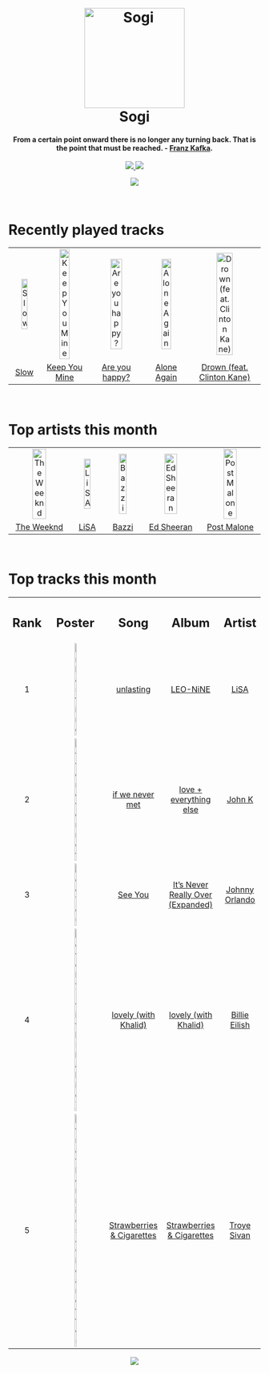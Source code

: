 <h1 align='center'>
  <br>
  <a href='https://www.youtube.com/watch?v=dQw4w9WgXcQ'><img src='https://i.ibb.co/XYSwTqV/kaguya-modified.png' alt='Sogi' width='200'></a>
  <br>
  Sogi
  <br>
</h1>

<h4 align='center'>From a certain point onward there is no longer any turning back. That is the point that must be reached. - <a href='https://duckduckgo.com/?q=Franz+Kafka' target='_blank'>Franz Kafka</a>.</h4>

<p align='center'>
  <a href='https://discord.gg/96EA7ENfV9'>
    <img src='https://img.shields.io/discord/775232281954353183?color=blue&label=Discord'>
  </a>
  <a href='https://sxoxgxi.pythonanywhere.com/'><img src='https://img.shields.io/website?down_color=red&down_message=offline&label=Blog&up_color=light%20green&up_message=online&url=https%3A%2F%2Fsxoxgxi.pythonanywhere.com'></a>
</p>
<p status, align='center'>
  <a href='https://open.spotify.com/user/317777c47jvjnq6zzzwbijw6gbmi'>
    <img src='https://img.shields.io/badge/Playing-can I call you back?-&?style=social&logo=spotify'>
  </a>
</p status>
<!------ RECENTLY PLAYED ------>

<p recentlyplayed, float='left'>
  <br>
  <h1>Recently played tracks</h1>
  <p></p>
  <table style='width:100%'>
    <tr align='center'>
      <td><img class='artists' src='https://images.weserv.nl/?mask=circle&url=https://i.scdn.co/image/ab67616d0000b273c494f30f5e13179d4ba00f79' alt='Slow' style='width:50%'>
      </td>
      <td><img class='artists' src='https://images.weserv.nl/?mask=circle&url=https://i.scdn.co/image/ab67616d0000b273f4d67f35cc3cffe7913d3ba3' alt='Keep You Mine' style='width:50%'>
      </td>
      <td><img class='artists' src='https://images.weserv.nl/?mask=circle&url=https://i.scdn.co/image/ab67616d0000b273f047039273f69d31b3208fa4' alt='Are you happy?' style='width:50%'>
      </td>
      <td><img class='artists' src='https://images.weserv.nl/?mask=circle&url=https://i.scdn.co/image/ab67616d0000b2738863bc11d2aa12b54f5aeb36' alt='Alone Again' style='width:50%'>
      </td>
      <td><img class='artists' src='https://images.weserv.nl/?mask=circle&url=https://i.scdn.co/image/ab67616d0000b273b154bc645350b122934566e4' alt='Drown (feat. Clinton Kane)' style='width:50%'>
      </td>
    </tr>
    <tr align='center'>
      <td>
      <a href='https://open.spotify.com/track/1Ia95g66IhlAJ3qVI4qI8W'>Slow</a>
      </td>
      <td>
      <a href='https://open.spotify.com/track/0OJN2A3Qyvd7pwSF0AIteC'>Keep You Mine</a>
      </td>
      <td>
      <a href='https://open.spotify.com/track/6s86N7LVaJZuU4alwKp6XO'>Are you happy?</a>
      </td>
      <td>
      <a href='https://open.spotify.com/track/6b5P51m8xx2XA6U7sdNZ5E'>Alone Again</a>
      </td>
      <td>
      <a href='https://open.spotify.com/track/4RVtBlHFKj51Ipvpfv5ER4'>Drown (feat. Clinton Kane)</a>
      </td>
    </tr>
  </table>
</p recentlyplayed>
<!------ .RECENTLY PLAYED ------>
<!------ TOP ARTISTS ------>

<p topartists, float='left'>
  <br>
  <h1>Top artists this month</h1>
  <p></p>
  <table style='width:100%'>
    <tr align='center'>
      <td><img class='artists' src='https://images.weserv.nl/?mask=circle&url=https://i.scdn.co/image/ab6761610000e5ebb5f9e28219c169fd4b9e8379' alt='The Weeknd' style='width:50%'>
      </td>
      <td><img class='artists' src='https://images.weserv.nl/?mask=circle&url=https://i.scdn.co/image/ab6761610000e5ebdcd1820cd9a0eaefc5d0646f' alt='LiSA' style='width:50%'>
      </td>
      <td><img class='artists' src='https://images.weserv.nl/?mask=circle&url=https://i.scdn.co/image/ab6761610000e5eb335e53b32dfd6e33fef91466' alt='Bazzi' style='width:50%'>
      </td>
      <td><img class='artists' src='https://images.weserv.nl/?mask=circle&url=https://i.scdn.co/image/ab6761610000e5eb12a2ef08d00dd7451a6dbed6' alt='Ed Sheeran' style='width:50%'>
      </td>
      <td><img class='artists' src='https://images.weserv.nl/?mask=circle&url=https://i.scdn.co/image/ab6761610000e5ebb894ef9fa437b0389c5567cc' alt='Post Malone' style='width:50%'>
      </td>
    </tr>
    <tr align='center'>
      <td>
      <a href='https://open.spotify.com/artist/1Xyo4u8uXC1ZmMpatF05PJ'>The Weeknd</a>
      </td>
      <td>
      <a href='https://open.spotify.com/artist/0blbVefuxOGltDBa00dspv'>LiSA</a>
      </td>
      <td>
      <a href='https://open.spotify.com/artist/4GvEc3ANtPPjt1ZJllr5Zl'>Bazzi</a>
      </td>
      <td>
      <a href='https://open.spotify.com/artist/6eUKZXaKkcviH0Ku9w2n3V'>Ed Sheeran</a>
      </td>
      <td>
      <a href='https://open.spotify.com/artist/246dkjvS1zLTtiykXe5h60'>Post Malone</a>
      </td>
    </tr>
  </table>
</p topartists>
<!------ .TOP ARTISTS ------>

<!------ TOP SONGS ------>

<p topsongs, float='left' >
  <br>
  <h1>Top tracks this month</h1>
  <p></p>
  <table style='width:100%'>
    <tr align='center'>
      <td>
      <h2>Rank</h2>
      </td>
      <td>
      <h2>Poster</h2>
      </td>
      <td>
      <h2>Song</h2>
      </td>
      <td>
      <h2>Album</h2>
      </td>
      <td>
      <h2>Artist</h2>
      </td>
    </tr>
    <tr align='center'>
      <td>
      1
      </td>
      <td><img class='artists' src='https://images.weserv.nl/?mask=circle&url=https://i.scdn.co/image/ab67616d0000b27364c8cf7bc530a05dd10e8efe' alt='unlasting' style='width:10%'>
      </td>
      <td>
      <a href='https://open.spotify.com/track/3SlQVRQAgsc6ac6UBM9dIk'>unlasting</a>
      </td>
      <td>
      <a href='https://open.spotify.com/album/6qi56zXbhq7PU5lvzWNXIO'>LEO-NiNE</a>
      </td>
      <td>
      <a href='https://open.spotify.com/artist/0blbVefuxOGltDBa00dspv'>LiSA</a>
      </td>
    </tr>
    <tr align='center'>
      <td>
      2
      </td>
      <td><img class='artists' src='https://images.weserv.nl/?mask=circle&url=https://i.scdn.co/image/ab67616d0000b27332db4a1bfc362abd17ab1c18' alt='if we never met' style='width:10%'>
      </td>
      <td>
      <a href='https://open.spotify.com/track/3D2H0RZzOXziswr9UHbpyb'>if we never met</a>
      </td>
      <td>
      <a href='https://open.spotify.com/album/1LA3eirJ1NylPXjS1gbiD5'>love + everything else</a>
      </td>
      <td>
      <a href='https://open.spotify.com/artist/73eAAfRkS2Vi4hx68oTJJE'>John K</a>
      </td>
    </tr>
    <tr align='center'>
      <td>
      3
      </td>
      <td><img class='artists' src='https://images.weserv.nl/?mask=circle&url=https://i.scdn.co/image/ab67616d0000b273fb0ea2ab8c0a71549518e6fd' alt='See You' style='width:10%'>
      </td>
      <td>
      <a href='https://open.spotify.com/track/3EWVRpOcVLY74B7claEX65'>See You</a>
      </td>
      <td>
      <a href='https://open.spotify.com/album/5UtK7iPrjxMrxsQe1bPqkm'>It’s Never Really Over (Expanded)</a>
      </td>
      <td>
      <a href='https://open.spotify.com/artist/6aX6KqXgEcARRHwvWxHcFW'>Johnny Orlando</a>
      </td>
    </tr>
    <tr align='center'>
      <td>
      4
      </td>
      <td><img class='artists' src='https://images.weserv.nl/?mask=circle&url=https://i.scdn.co/image/ab67616d0000b2738a3f0a3ca7929dea23cd274c' alt='lovely (with Khalid)' style='width:10%'>
      </td>
      <td>
      <a href='https://open.spotify.com/track/0u2P5u6lvoDfwTYjAADbn4'>lovely (with Khalid)</a>
      </td>
      <td>
      <a href='https://open.spotify.com/album/2sBB17RXTamvj7Ncps15AK'>lovely (with Khalid)</a>
      </td>
      <td>
      <a href='https://open.spotify.com/artist/6qqNVTkY8uBg9cP3Jd7DAH'>Billie Eilish</a>
      </td>
    </tr>
    <tr align='center'>
      <td>
      5
      </td>
      <td><img class='artists' src='https://images.weserv.nl/?mask=circle&url=https://i.scdn.co/image/ab67616d0000b273c9eb4c87e1d7f5353908b712' alt='Strawberries & Cigarettes' style='width:10%'>
      </td>
      <td>
      <a href='https://open.spotify.com/track/3afkJSKX0EAMsJXTZnDXXJ'>Strawberries & Cigarettes</a>
      </td>
      <td>
      <a href='https://open.spotify.com/album/5L0bixsyXEkomsyucUySjy'>Strawberries & Cigarettes</a>
      </td>
      <td>
      <a href='https://open.spotify.com/artist/3WGpXCj9YhhfX11TToZcXP'>Troye Sivan</a>
      </td>
    </tr>
  </table>
</p topsongs>
<!------ .TOP SONGS ------>
<p align='center'>
  <img src='https://profile-counter.glitch.me/sxoxgxi/count.svg'>
</p>
